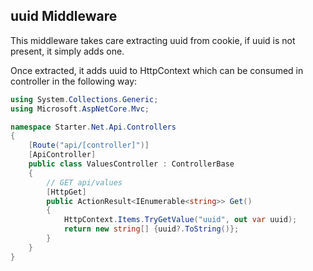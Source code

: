 ## uuid Middleware
This middleware takes care extracting uuid from cookie, if uuid is not present, it simply adds one.

Once extracted, it adds uuid to HttpContext which can be consumed in controller in the following way:
```c#
using System.Collections.Generic;
using Microsoft.AspNetCore.Mvc;

namespace Starter.Net.Api.Controllers
{
    [Route("api/[controller]")]
    [ApiController]
    public class ValuesController : ControllerBase
    {
        // GET api/values
        [HttpGet]
        public ActionResult<IEnumerable<string>> Get()
        {
            HttpContext.Items.TryGetValue("uuid", out var uuid);
            return new string[] {uuid?.ToString()};
        }
    }
}
```
